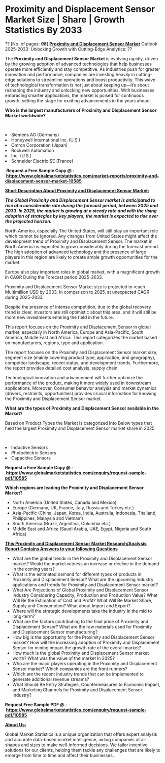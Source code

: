 <H1>Proximity and Displacement Sensor Market Size | Share | Growth Statistics By 2033</H1><p>?? [No. of pages:&nbsp;<strong><em>98</em></strong>]&nbsp;<strong><a href="https://www.globalmarketstatistics.com/market-reports/proximity-and-displacement-sensor-market-10585">Proximity and Displacement Sensor&nbsp;Market</a></strong>&nbsp;Outlook 2025-2033: Unlocking Growth with Cutting-Edge Analytics: ??</p><p>The <strong>Proximity and Displacement Sensor Market</strong> is evolving rapidly, driven by the growing adoption of advanced technologies that help businesses operate more efficiently and stay competitive. As industries push for greater innovation and performance, companies are investing heavily in cutting-edge solutions to streamline operations and boost productivity. This wave of technological transformation is not just about keeping up&mdash;it&rsquo;s about reshaping the industry and unlocking new opportunities. With businesses embracing smarter applications, the market is poised for continuous growth, setting the stage for exciting advancements in the years ahead.</p><p><strong>Who is the largest manufacturers of Proximity and Displacement Sensor Market worldwide?</strong></p><p>&nbsp;<li>Siemens AG (Germany)<li>Honeywell International Inc. (U.S.)<li>Omron Corporation (Japan)<li>Rockwell Automation<li> Inc. (U.S.)<li>Schneider Electric SE (France)</p><p>&nbsp;<strong>Request a Free Sample Copy @ -&nbsp;<a href="https://www.globalmarketstatistics.com/market-reports/proximity-and-displacement-sensor-market-10585">https://www.globalmarketstatistics.com/market-reports/proximity-and-displacement-sensor-market-10585</a></strong></p><p><strong><u>Short Description About Proximity and Displacement Sensor Market:</u></strong></p><p><strong><em>The Global Proximity and Displacement Sensor market is anticipated to rise at a considerable rate during the forecast period, between 2025 and 2033. In 2025, the market is growing at a steady rate and with the rising adoption of strategies by key players, the market is expected to rise over the projected horizon.</em></strong></p><p>North America, especially The United States, will still play an important role which cannot be ignored. Any changes from United States might affect the development trend of Proximity and Displacement Sensor. The market in North America is expected to grow considerably during the forecast period. The high adoption of advanced technology and the presence of large players in this region are likely to create ample growth opportunities for the market.</p><p>Europe also play important roles in global market, with a magnificent growth in CAGR During the Forecast period 2025-2033.</p><p>Proximity and Displacement Sensor Market size is projected to reach Multimillion USD by 2033, In comparison to 2025, at unexpected CAGR during 2025-2033.</p><p>Despite the presence of intense competition, due to the global recovery trend is clear, investors are still optimistic about this area, and it will still be more new investments entering the field in the future.</p><p>This report focuses on the Proximity and Displacement Sensor in global market, especially in North America, Europe and Asia-Pacific, South America, Middle East and Africa. This report categorizes the market based on manufacturers, regions, type and application.</p><p>The report focuses on the Proximity and Displacement Sensor market size, segment size (mainly covering product type, application, and geography), competitor landscape, recent status, and development trends. Furthermore, the report provides detailed cost analysis, supply chain.</p><p>Technological innovation and advancement will further optimize the performance of the product, making it more widely used in downstream applications. Moreover, Consumer behavior analysis and market dynamics (drivers, restraints, opportunities) provides crucial information for knowing the Proximity and Displacement Sensor market.</p><p><strong>What are the types of Proximity and Displacement Sensor available in the Market?</strong></p><p>Based on Product Types the Market is categorized into Below types that held the largest Proximity and Displacement Sensor market share in 2025.</p><p>&nbsp;<li>Inductive Sensors<li> Photoelectric Sensors<li> Capacitive Sensors&nbsp;</p><p><strong>Request a Free Sample Copy @ -&nbsp;<a href="https://www.globalmarketstatistics.com/enquiry/request-sample-pdf/10585">https://www.globalmarketstatistics.com/enquiry/request-sample-pdf/10585</a></strong></p><p><strong>Which regions are leading the Proximity and Displacement Sensor Market?</strong></p><ul><li>North America (United States, Canada and Mexico)</li><li>Europe (Germany, UK, France, Italy, Russia and Turkey etc.)</li><li>Asia-Pacific (China, Japan, Korea, India, Australia, Indonesia, Thailand, Philippines, Malaysia and Vietnam)</li><li>South America (Brazil, Argentina, Columbia etc.)</li><li>Middle East and Africa (Saudi Arabia, UAE, Egypt, Nigeria and South Africa)</li></ul><p><strong><u>This Proximity and Displacement Sensor Market Research/Analysis Report Contains Answers to your following Questions</u></strong></p><ul><li>What are the global trends in the Proximity and Displacement Sensor market? Would the market witness an increase or decline in the demand in the coming years?</li><li>What is the estimated demand for different types of products in Proximity and Displacement Sensor? What are the upcoming industry applications and trends for Proximity and Displacement Sensor market?</li><li>What Are Projections of Global Proximity and Displacement Sensor Industry Considering Capacity, Production and Production Value? What Will Be the Estimation of Cost and Profit? What Will Be Market Share, Supply and Consumption? What about Import and Export?</li><li>Where will the strategic developments take the industry in the mid to long-term?</li><li>What are the factors contributing to the final price of Proximity and Displacement Sensor? What are the raw materials used for Proximity and Displacement Sensor manufacturing?</li><li>How big is the opportunity for the Proximity and Displacement Sensor market? How will the increasing adoption of Proximity and Displacement Sensor for mining impact the growth rate of the overall market?</li><li>How much is the global Proximity and Displacement Sensor market worth? What was the value of the market In 2025?</li><li>Who are the major players operating in the Proximity and Displacement Sensor market? Which companies are the front runners?</li><li>Which are the recent industry trends that can be implemented to generate additional revenue streams?</li><li>What Should Be Entry Strategies, Countermeasures to Economic Impact, and Marketing Channels for Proximity and Displacement Sensor Industry?</li></ul><p><strong>Request Free Sample PDF @ -&nbsp;<a href="https://www.globalmarketstatistics.com/enquiry/request-sample-pdf/10585">https://www.globalmarketstatistics.com/enquiry/request-sample-pdf/10585</a></strong></p><p><strong><u>About Us:</u></strong></p><p>Global Market Statistics&nbsp;is a unique organization that offers expert analysis and accurate data-based market intelligence, aiding companies of all shapes and sizes to make well-informed decisions. We tailor inventive solutions for our clients, helping them tackle any challenges that are likely to emerge from time to time and affect their businesses.</p>
